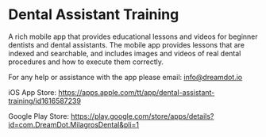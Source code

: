 # Dental Assistant Training
A rich mobile app that provides educational lessons and videos for beginner dentists and dental assistants.  The mobile app provides lessons that are indexed and searchable, and includes images and videos of real dental procedures and how to execute them correctly.

For any help or assistance with the app please email: info@dreamdot.io

iOS App Store:
https://apps.apple.com/tt/app/dental-assistant-training/id1616587239

Google Play Store:
https://play.google.com/store/apps/details?id=com.DreamDot.MilagrosDental&pli=1
